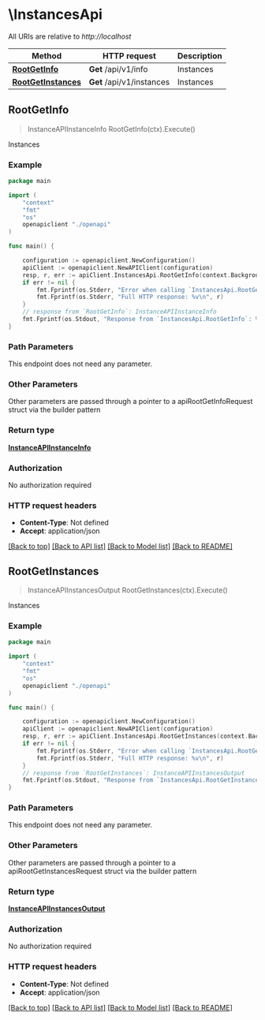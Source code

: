 # \InstancesApi

All URIs are relative to *http://localhost*

Method | HTTP request | Description
------------- | ------------- | -------------
[**RootGetInfo**](InstancesApi.md#RootGetInfo) | **Get** /api/v1/info | Instances
[**RootGetInstances**](InstancesApi.md#RootGetInstances) | **Get** /api/v1/instances | Instances



## RootGetInfo

> InstanceAPIInstanceInfo RootGetInfo(ctx).Execute()

Instances

### Example

```go
package main

import (
    "context"
    "fmt"
    "os"
    openapiclient "./openapi"
)

func main() {

    configuration := openapiclient.NewConfiguration()
    apiClient := openapiclient.NewAPIClient(configuration)
    resp, r, err := apiClient.InstancesApi.RootGetInfo(context.Background()).Execute()
    if err != nil {
        fmt.Fprintf(os.Stderr, "Error when calling `InstancesApi.RootGetInfo``: %v\n", err)
        fmt.Fprintf(os.Stderr, "Full HTTP response: %v\n", r)
    }
    // response from `RootGetInfo`: InstanceAPIInstanceInfo
    fmt.Fprintf(os.Stdout, "Response from `InstancesApi.RootGetInfo`: %v\n", resp)
}
```

### Path Parameters

This endpoint does not need any parameter.

### Other Parameters

Other parameters are passed through a pointer to a apiRootGetInfoRequest struct via the builder pattern


### Return type

[**InstanceAPIInstanceInfo**](InstanceAPIInstanceInfo.md)

### Authorization

No authorization required

### HTTP request headers

- **Content-Type**: Not defined
- **Accept**: application/json

[[Back to top]](#) [[Back to API list]](../README.md#documentation-for-api-endpoints)
[[Back to Model list]](../README.md#documentation-for-models)
[[Back to README]](../README.md)


## RootGetInstances

> InstanceAPIInstancesOutput RootGetInstances(ctx).Execute()

Instances

### Example

```go
package main

import (
    "context"
    "fmt"
    "os"
    openapiclient "./openapi"
)

func main() {

    configuration := openapiclient.NewConfiguration()
    apiClient := openapiclient.NewAPIClient(configuration)
    resp, r, err := apiClient.InstancesApi.RootGetInstances(context.Background()).Execute()
    if err != nil {
        fmt.Fprintf(os.Stderr, "Error when calling `InstancesApi.RootGetInstances``: %v\n", err)
        fmt.Fprintf(os.Stderr, "Full HTTP response: %v\n", r)
    }
    // response from `RootGetInstances`: InstanceAPIInstancesOutput
    fmt.Fprintf(os.Stdout, "Response from `InstancesApi.RootGetInstances`: %v\n", resp)
}
```

### Path Parameters

This endpoint does not need any parameter.

### Other Parameters

Other parameters are passed through a pointer to a apiRootGetInstancesRequest struct via the builder pattern


### Return type

[**InstanceAPIInstancesOutput**](InstanceAPIInstancesOutput.md)

### Authorization

No authorization required

### HTTP request headers

- **Content-Type**: Not defined
- **Accept**: application/json

[[Back to top]](#) [[Back to API list]](../README.md#documentation-for-api-endpoints)
[[Back to Model list]](../README.md#documentation-for-models)
[[Back to README]](../README.md)


